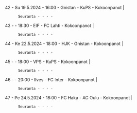 42 - Su 19.5.2024 - 16:00 - Gnistan - KuPS - Kokoonpanot |
        
        
          Seuranta - - - -
43 -  - 18:30 - EIF - FC Lahti - Kokoonpanot |
        
        
          Seuranta - - - -
44 - Ke 22.5.2024 - 18:00 - HJK - Gnistan - Kokoonpanot |
        
        
          Seuranta - - - -
45 -  - 18:00 - VPS - KuPS - Kokoonpanot |
        
        
          Seuranta - - - -
46 -  - 20:00 - Ilves - FC Inter - Kokoonpanot |
        
        
          Seuranta - - - -
47 - Pe 24.5.2024 - 18:00 - FC Haka - AC Oulu - Kokoonpanot |
        
        
          Seuranta - - - -
